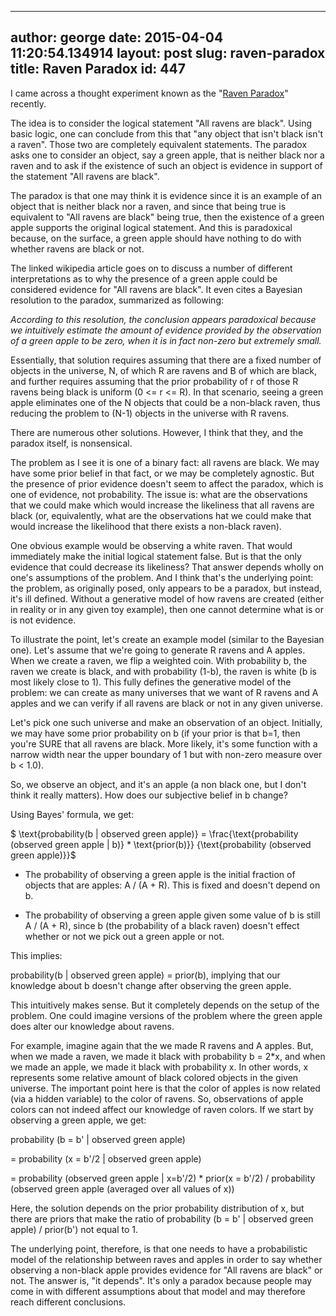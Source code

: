 
---
author: george
date: 2015-04-04 11:20:54.134914
layout: post
slug: raven-paradox
title: Raven Paradox
id: 447
---


I came across a thought experiment known as the "<a href=http://en.wikipedia.org/wiki/Raven_paradox>Raven Paradox</a>" recently.

The idea is to consider the logical statement "All ravens are black".  Using basic logic, one can conclude from this that "any object that isn't black isn't a raven".  Those two are completely equivalent statements.  The paradox asks one to consider an object, say a green apple, that is neither black nor a raven and to ask if the existence of such an object is evidence in support of the statement "All ravens are black".  

The paradox is that one may think it is evidence since it is an example of an object that is neither black nor a raven, and since that being true is equivalent to "All ravens are black" being true, then the existence of a green apple supports the original logical statement.  And this is paradoxical because, on the surface, a green apple should have nothing to do with whether ravens are black or not.

The linked wikipedia article goes on to discuss a number of different interpretations as to why the presence of a green apple could be considered evidence for "All ravens are black".  It even cites a Bayesian resolution to the paradox, summarized as following:

*According to this resolution, the conclusion appears paradoxical because we intuitively estimate the amount of evidence provided by the observation of a green apple to be zero, when it is in fact non-zero but extremely small.*

Essentially, that solution requires assuming that there are a fixed number of objects in the universe, N, of which R are ravens and B of which are black, and further requires assuming that the prior probability of r of those R ravens being black is uniform (0 <= r <= R).  In that scenario, seeing a green apple eliminates one of the N objects that could be a non-black raven, thus reducing the problem to (N-1) objects in the universe with R ravens.

There are numerous other solutions.  However, I think that they, and the paradox itself, is nonsensical.  

The problem as I see it is one of a binary fact: all ravens are black.  We may have some prior belief in that fact, or we may be completely agnostic.  But the presence of prior evidence doesn't seem to affect the paradox, which is one of evidence, not probability.  The issue is: what are the observations that we could make which would increase the likeliness that all ravens are black (or, equivalently, what are the observations hat we could make that would increase the likelihood that there exists a non-black raven).  

One obvious example would be observing a white raven.  That would immediately make the initial logical statement false.  But is that the only evidence that could decrease its likeliness?  That answer depends wholly on one's assumptions of the problem.  And I think that's the underlying point: the problem, as originally posed, only appears to be a paradox, but instead, it's ill defined.  Without a generative model of how ravens are created (either in reality or in any given toy example), then one cannot determine what is or is not evidence.

To illustrate the point, let's create an example model (similar to the Bayesian one).  Let's assume that we're going to generate R ravens and A apples.  When we create a raven, we flip a weighted coin.  With probability b, the raven we create is black, and with probability (1-b), the raven is white (b is most likely close to 1).  This fully defines the generative model of the problem: we can create as many universes that we want of R ravens and A apples and we can verify if all ravens are black or not in any given universe.

Let's pick one such universe and make an observation of an object.  Initially, we may have some prior probability on b (if your prior is that b=1, then you're SURE that all ravens are black.  More likely, it's some function with a narrow width near the upper boundary of 1 but with non-zero measure over b < 1.0).  

So, we observe an object, and it's an apple (a non black one, but I don't think it really matters).  How does our subjective belief in b change?

Using Bayes' formula, we get:

$ \text{probability(b | observed green apple)} = \frac{\text{probability (observed green apple | b)} * \text{prior(b)}} {\text{probability (observed green apple)}}$


- The probability of observing a green apple is the initial fraction of objects that are apples: A / (A + R).  This is fixed and doesn't depend on b.

- The probability of observing a green apple given some value of b is still A / (A + R), since b (the probability of a black raven) doesn't effect whether or not we pick out a green apple or not.

This implies: 

probability(b | observed green apple) = prior(b), implying that our knowledge about b doesn't change after observing the green apple.

This intuitively makes sense.  But it completely depends on the setup of the problem.  One could imagine versions of the problem where the green apple does alter our knowledge about ravens.  


For example, imagine again that the we made R ravens and A apples.  But, when we made a raven, we made it black with probability b = 2*x, and when we made an apple, we made it black with probability x.  In other words, x represents some relative amount of black colored objects in the given universe.  The important point here is that the color of apples is now related (via a hidden variable) to the color of ravens.  So, observations of apple colors can not indeed affect our knowledge of raven colors.  If we start by observing a green apple, we get:

probability (b = b' | observed green apple)

= probability (x = b'/2 | observed green apple) 

= probability (observed green apple | x=b'/2) * prior(x = b'/2) / probability (observed green apple (averaged over all values of x))

Here, the solution depends on the prior probability distribution of x, but there are priors that make the ratio of probability (b = b' | observed green apple) / prior(b') not equal to 1.

The underlying point, therefore, is that one needs to have a probabilistic model of the relationship between raves and apples in order to say whether observing a non-black apple provides evidence for "All ravens are black" or not.  The answer is, "it depends".  It's only a paradox because people may come in with different assumptions about that model and may therefore reach different conclusions.